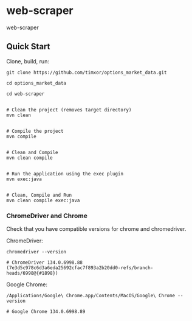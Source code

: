 # web-scraper

web-scraper


## Quick Start

Clone, build, run:


```
git clone https://github.com/timxor/options_market_data.git

cd options_market_data

cd web-scraper


# Clean the project (removes target directory)
mvn clean


# Compile the project
mvn compile


# Clean and Compile
mvn clean compile


# Run the application using the exec plugin
mvn exec:java


# Clean, Compile and Run
mvn clean compile exec:java
```


### ChromeDriver and Chrome

Check that you have compatible versions for chrome and chromedriver.

ChromeDriver:

``` 
chromedriver --version

# ChromeDriver 134.0.6998.88 (7e3d5c978c6d3a6eda25692cfac7f893a2b20dd0-refs/branch-heads/6998@{#1898})
```

Google Chrome:

```
/Applications/Google\ Chrome.app/Contents/MacOS/Google\ Chrome --version

# Google Chrome 134.0.6998.89 
```

